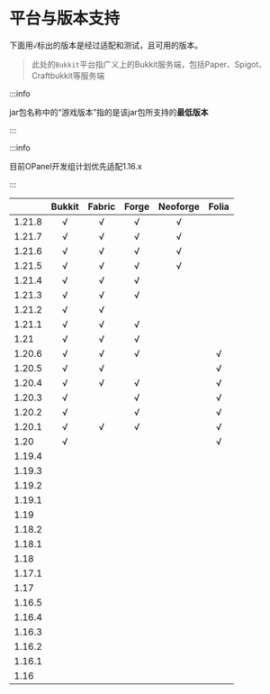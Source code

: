 # 平台与版本支持

下面用`√`标出的版本是经过适配和测试，且可用的版本。

> 此处的`Bukkit`平台指广义上的Bukkit服务端，包括Paper、Spigot、Craftbukkit等服务端

:::info

jar包名称中的“游戏版本”指的是该jar包所支持的**最低版本**

:::

:::info

目前OPanel开发组计划优先适配1.16.x

:::

|      |Bukkit|Fabric|Forge|Neoforge|Folia|
|------|:----:|:----:|:---:|:------:|:---:|
|1.21.8|√     |√     |√    |√       |     |
|1.21.7|√     |√     |√    |√       |     |
|1.21.6|√     |√     |√    |√       |     |
|1.21.5|√     |√     |√    |√       |     |
|1.21.4|√     |√     |√    |        |     |
|1.21.3|√     |√     |√    |        |     |
|1.21.2|√     |√     |     |        |     |
|1.21.1|√     |√     |√    |        |     |
|1.21  |√     |√     |√    |        |     |
|1.20.6|√     |√     |√    |        |√    |
|1.20.5|√     |√     |     |        |√    |
|1.20.4|√     |√     |√    |        |√    |
|1.20.3|√     |      |√    |        |√    |
|1.20.2|√     |      |√    |        |√    |
|1.20.1|√     |√     |√    |        |√    |
|1.20  |√     |      |     |        |√    |
|1.19.4|      |      |     |        |     |
|1.19.3|      |      |     |        |     |
|1.19.2|      |      |     |        |     |
|1.19.1|      |      |     |        |     |
|1.19  |      |      |     |        |     |
|1.18.2|      |      |     |        |     |
|1.18.1|      |      |     |        |     |
|1.18  |      |      |     |        |     |
|1.17.1|      |      |     |        |     |
|1.17  |      |      |     |        |     |
|1.16.5|      |      |     |        |     |
|1.16.4|      |      |     |        |     |
|1.16.3|      |      |     |        |     |
|1.16.2|      |      |     |        |     |
|1.16.1|      |      |     |        |     |
|1.16  |      |      |     |        |     |